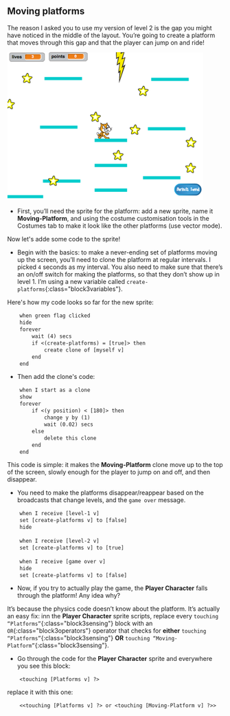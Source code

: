 ## Moving platforms

The reason I asked you to use my version of level 2 is the gap you might have noticed in the middle of the layout. You’re going to create a platform that moves through this gap and that the player can jump on and ride!

![Another level with different platforms](images/movingPlatforms.png)

+ First, you’ll need the sprite for the platform: add a new sprite, name it **Moving-Platform**, and using the costume customisation tools in the Costumes tab to make it look like the other platforms \(use vector mode\).

Now let's adde some code to the sprite! 

+ Begin with the basics: to make a never-ending set of platforms moving up the screen, you’ll need to clone the platform at regular intervals. I picked `4` seconds as my interval. You also need to make sure that there’s an on/off switch for making the platforms, so that they don’t show up in level 1. I’m using a new variable called `create-platforms`{:class="block3variables"}. 

Here's how my code looks so far for the new sprite:

```blocks3
    when green flag clicked
    hide
    forever
        wait (4) secs
        if <(create-platforms) = [true]> then
            create clone of [myself v]
        end
    end
```

+ Then add the clone's code:

```blocks3
    when I start as a clone
    show
    forever
        if <(y position) < [180]> then
            change y by (1)
            wait (0.02) secs
        else
            delete this clone
        end
    end
```

This code is simple: it makes the **Moving-Platform** clone move up to the top of the screen, slowly enough for the player to jump on and off, and then disappear. 

+ You need to make the platforms disappear/reappear based on the broadcasts that change levels, and the `game over` message. 

```blocks3
    when I receive [level-1 v]
    set [create-platforms v] to [false]
    hide

    when I receive [level-2 v]
    set [create-platforms v] to [true]

    when I receive [game over v]
    hide
    set [create-platforms v] to [false]
```

+ Now, if you try to actually play the game, the **Player Character** falls through the platform! Any idea why? 

It’s because the physics code doesn’t know about the platform. It’s actually an easy fix: inn the **Player Character** sprite scripts, replace every `touching “Platforms”`{:class="block3sensing"}  block with an `OR`{:class="block3operators"} operator that checks for **either** `touching “Platforms”`{:class="block3sensing"}  **OR** `touching “Moving-Platform”`{:class="block3sensing"}.
 
+ Go through the code for the **Player Character** sprite and everywhere you see this block:

```blocks3
    <touching [Platforms v] ?>
```

replace it with this one:

```blocks3
    <<touching [Platforms v] ?> or <touching [Moving-Platform v] ?>>
```
